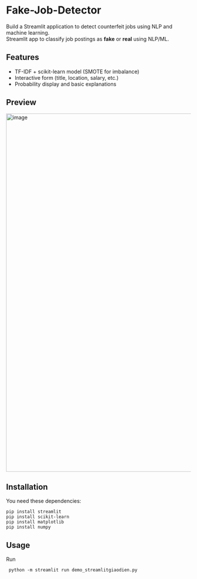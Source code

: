 # Fake-Job-Detector
Build a Streamlit application to detect counterfeit jobs using NLP and machine learning.<br>
Streamlit app to classify job postings as **fake** or **real** using NLP/ML.

## Features
- TF-IDF + scikit-learn model (SMOTE for imbalance)
- Interactive form (title, location, salary, etc.)
- Probability display and basic explanations<br>
## Preview
<img width="1915" height="977" alt="image" src="https://github.com/user-attachments/assets/a61353ed-3717-4222-bfed-0d87b4707feb" /><br>
## Installation
You need these dependencies:
```console
pip install streamlit
pip install scikit-learn
pip install matplotlib
pip install numpy
```

## Usage
Run
```console
 python -m streamlit run demo_streamlitgiaodien.py
```

